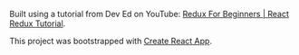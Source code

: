 Built using a tutorial from Dev Ed on YouTube: [Redux For Beginners | React Redux Tutorial](https://www.youtube.com/watch?v=CVpUuw9XSjY&list=PLOFmg4xbN_TNbtbada9GTS9BZvvP2Plxj&index=3&t=0s).

This project was bootstrapped with [Create React App](https://github.com/facebook/create-react-app).